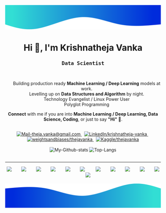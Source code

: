 <img alt="Wave me" src="./images/border-top.png/" />
<h1 align="center">Hi 👋, I'm Krishnatheja Vanka</h1>
<h3 align='center'>
    <samp>Data Scientist</samp>
</h3>

<br/>

<ul align='center' style="list-style-type:none;">
    <li>Building production ready <b>Machine Learning / Deep Learning</b> models at work.</li>
    <li>Levelling up on <b>Data Structures and Algorithm</b> by night.</li>
    <li>Technology Evangelist / Linux Power User</li>
    <li>Polyglot Programming</li>
</ul>
<p align='center'>
    <b>Connect</b> with me if you are into <b>Machine Learning / Deep Learning, Data Science, Coding</b>, or just to say <b>"Hi"</b> 👋.
</p>

<br/>

<div align='center'>
    <a href="mailto:theja.vanka@gmail.com" target="_blank" rel="noopener noreferrer">
        <img src="https://img.shields.io/badge/Mail_Me-c14438?style=for-the-badge&logo=Gmail&logoColor=white" alt="Mail-theja.vanka@gmail.com">
    </a>
    &nbsp;
    <a href="https://www.linkedin.com/in/krishnatheja-vanka/" target="_blank" rel="noopener noreferrer">
        <img src="https://img.shields.io/badge/LinkedIn-%230077B5.svg?&style=for-the-badge&logo=linkedin&logoColor=white" alt="LinkedIn/krishnatheja-vanka">
    </a>
    &nbsp;
    <a href="https://wandb.ai/theja-vanka" target="_blank" rel="noopener noreferrer">
        <img src="https://img.shields.io/badge/Weights&Biases-FFBE00.svg?&style=for-the-badge&logo=weightsandbiases&logoColor=white" alt="weightsandbiases/thejavanka">
    </a>
    &nbsp;
    <a href="https://kaggle.com/thejavanka/" target="_blank" rel="noopener noreferrer">
        <img src="https://img.shields.io/badge/Kaggle-20BEFF.svg?&style=for-the-badge&logo=kaggle&logoColor=white" alt="Kaggle/thejavanka">
    </a>
</div>

<br/>

<div align='center'>
    <img src='https://github-readme-stats.vercel.app/api?username=theja-vanka&show_icons=true&count_private=true&include_all_commits=true&custom_title=My%20Github%20Stats&hide_border=true' alt='My-Github-stats'>
    <img src='https://github-readme-stats.vercel.app/api/top-langs/?username=theja-vanka&custom_title=Most%20Used%20Extensions&langs_count=3&hide_border=true&hide=html,css,MATLAB' alt='Top-Langs'>
</div>

<br/>

---

<div align='center' width="100%">
    <img src="https://upload.wikimedia.org/wikipedia/commons/1/18/ISO_C%2B%2B_Logo.svg" width="25px">&nbsp;&nbsp;&nbsp;&nbsp;&nbsp;&nbsp;&nbsp;
    <img src="https://www.vectorlogo.zone/logos/python/python-icon.svg" width="25px">&nbsp;&nbsp;&nbsp;&nbsp;&nbsp;&nbsp;&nbsp;
    <img src="https://www.vectorlogo.zone/logos/javascript/javascript-icon.svg" width="25px">&nbsp;&nbsp;&nbsp;&nbsp;&nbsp;&nbsp;&nbsp;
    <img src="https://www.vectorlogo.zone/logos/apache_spark/apache_spark-icon.svg" width="25px">&nbsp;&nbsp;&nbsp;&nbsp;&nbsp;&nbsp;&nbsp;
    <img src="https://www.vectorlogo.zone/logos/tensorflow/tensorflow-icon.svg" width="25px">&nbsp;&nbsp;&nbsp;&nbsp;&nbsp;&nbsp;&nbsp;
    <img src="https://www.vectorlogo.zone/logos/pytorch/pytorch-icon.svg" width="25px">
    &nbsp;&nbsp;&nbsp;&nbsp;&nbsp;&nbsp;&nbsp;
    <img src="https://www.vectorlogo.zone/logos/pocoo_flask/pocoo_flask-icon.svg" width="25px">&nbsp;&nbsp;&nbsp;&nbsp;&nbsp;&nbsp;&nbsp;
    <img src="https://www.vectorlogo.zone/logos/nodejs/nodejs-icon.svg" width="25px">&nbsp;&nbsp;&nbsp;&nbsp;&nbsp;&nbsp;&nbsp;
    <img src="https://upload.wikimedia.org/wikipedia/commons/3/3e/Manjaro-logo.svg" width="25px">&nbsp;&nbsp;&nbsp;&nbsp;&nbsp;&nbsp;&nbsp;
    <img src="https://www.vectorlogo.zone/logos/neovimio/neovimio-icon.svg" width="25px">&nbsp;&nbsp;&nbsp;&nbsp;&nbsp;&nbsp;&nbsp;
    <img src="https://upload.wikimedia.org/wikipedia/commons/9/9a/Visual_Studio_Code_1.35_icon.svg" width="25px">&nbsp;&nbsp;&nbsp;&nbsp;&nbsp;&nbsp;&nbsp;
    <img src="https://www.vectorlogo.zone/logos/docker/docker-icon.svg" width="25px">
</div>

<br/>

<img alt="Wave me" src="./images/border-bot.png/" />

<!--h1 align="center">Activity</h1>
<h3 align='center'>
    <samp>Current Adventures</samp>
</h3>

<br/>

<ul align='left' style="list-style-type:none;">
    <li>:zap: Learning Golang for fun.</li>
    <li>:trollface: Thinking about the Julia Hype Train</li>
    <li>:relaxed: Binging on Beethoven</li>
    <li>:cyclone: Confused on Kaggle</li>
</ul -->
